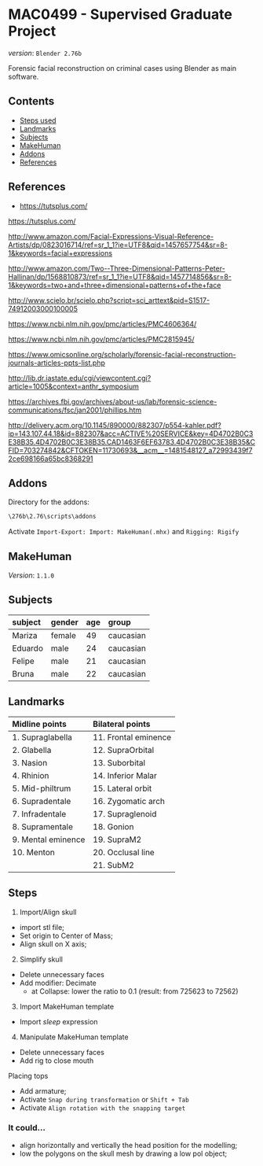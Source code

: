 # MAC0499 - Supervised Graduate Project

*version*: `Blender 2.76b`

Forensic facial reconstruction on criminal cases using Blender as main software.

## Contents

* [Steps used](#steps)
* [Landmarks](#landmarks)
* [Subjects](#subjects)
* [MakeHuman](#mkhuman)
* [Addons](#addons)
* [References](#references)

<a name="references"></a>
## References

* https://tutsplus.com/

https://tutsplus.com/

http://www.amazon.com/Facial-Expressions-Visual-Reference-Artists/dp/0823016714/ref=sr_1_1?ie=UTF8&qid=1457657754&sr=8-1&keywords=facial+expressions

http://www.amazon.com/Two--Three-Dimensional-Patterns-Peter-Hallinan/dp/1568810873/ref=sr_1_1?ie=UTF8&qid=1457714856&sr=8-1&keywords=two+and+three+dimensional+patterns+of+the+face

http://www.scielo.br/scielo.php?script=sci_arttext&pid=S1517-74912003000100005

https://www.ncbi.nlm.nih.gov/pmc/articles/PMC4606364/

https://www.ncbi.nlm.nih.gov/pmc/articles/PMC2815945/

https://www.omicsonline.org/scholarly/forensic-facial-reconstruction-journals-articles-ppts-list.php

http://lib.dr.iastate.edu/cgi/viewcontent.cgi?article=1005&context=anthr_symposium

https://archives.fbi.gov/archives/about-us/lab/forensic-science-communications/fsc/jan2001/phillips.htm

http://delivery.acm.org/10.1145/890000/882307/p554-kahler.pdf?ip=143.107.44.18&id=882307&acc=ACTIVE%20SERVICE&key=4D4702B0C3E38B35.4D4702B0C3E38B35.CAD1463F6EF63783.4D4702B0C3E38B35&CFID=703274842&CFTOKEN=11730693&__acm__=1481548127_a72993439f72ce698166a65bc8368291

<a name="addons"></a>
## Addons

Directory for the addons:

```bash
\276b\2.76\scripts\addons
```

Activate `Import-Export: Import: MakeHuman(.mhx)` and `Rigging: Rigify`

<a name="mkhuman"></a>
## MakeHuman

*Version*: `1.1.0`

<a name="subjects"></a>
## Subjects

| subject | gender  | age | group     |
|:--------|:--------|:----|:----------|
| Mariza  | female  | 49  | caucasian |
| Eduardo | male    | 24  | caucasian |
| Felipe  | male    | 21  | caucasian | *
| Bruna   | male    | 22  | caucasian |

<a name="landmarks"></a>
## Landmarks

| Midline points      | Bilateral points      |
|:--------------------|:----------------------|
| 1. Supraglabella    | 11. Frontal eminence  |
| 2. Glabella         | 12. SupraOrbital      |
| 3. Nasion           | 13. Suborbital        |
| 4. Rhinion          | 14. Inferior Malar    |
| 5. Mid-philtrum     | 15. Lateral orbit     |
| 6. Supradentale     | 16. Zygomatic arch    |
| 7. Infradentale     | 17. Supraglenoid      |
| 8. Supramentale     | 18. Gonion            |
| 9. Mental eminence  | 19. SupraM2           |
| 10. Menton          | 20. Occlusal line     |
|                     | 21. SubM2             |

<a name="steps"></a>
## Steps

1. Import/Align skull

* import stl file;
* Set origin to Center of Mass;
* Align skull on X axis;

2. Simplify skull

* Delete unnecessary faces
* Add modifier: Decimate
    * at Collapse: lower the ratio to 0.1 (result: from 725623 to 72562)

3. Import MakeHuman template

* Import *sleep* expression

4. Manipulate MakeHuman template

* Delete unnecessary faces
* Add rig to close mouth

Placing tops

* Add armature;
* Activate `Snap during transformation` or `Shift + Tab`
* Activate `Align rotation with the snapping target`

### It could...

* align horizontally and vertically the head position for the modelling;
* low the polygons on the skull mesh by drawing a low pol object;
